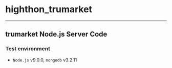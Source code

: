 # highthon_trumarket
----

## trumarket Node.js Server Code

### Test environment

* `Node.js` v9.0.0, `mongodb` v3.2.11
